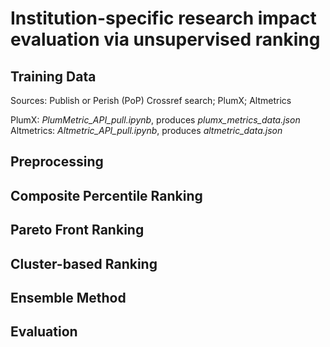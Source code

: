 # Institution-specific research impact evaluation via unsupervised ranking

## Training Data

Sources: Publish or Perish (PoP) Crossref search; PlumX; Altmetrics

PlumX: *PlumMetric_API_pull.ipynb*, produces *plumx_metrics_data.json*
Altmetrics: *Altmetric_API_pull.ipynb*, produces *altmetric_data.json*

## Preprocessing

## Composite Percentile Ranking

## Pareto Front Ranking

## Cluster-based Ranking

## Ensemble Method

## Evaluation